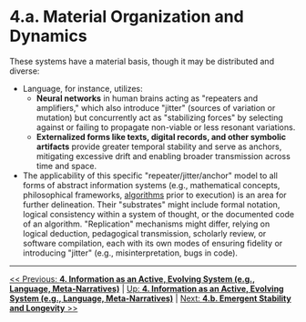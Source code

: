 # **4.a. Material Organization and Dynamics**

These systems have a material basis, though it may be distributed and diverse:

-   Language, for instance, utilizes:
    -   **Neural networks** in human brains acting as "repeaters and amplifiers," which also introduce "jitter" (sources of variation or mutation) but concurrently act as "stabilizing forces" by selecting against or failing to propagate non-viable or less resonant variations.
    -   **Externalized forms like texts, digital records, and other symbolic artifacts** provide greater temporal stability and serve as anchors, mitigating excessive drift and enabling broader transmission across time and space.
-   The applicability of this specific "repeater/jitter/anchor" model to all forms of abstract information systems (e.g., mathematical concepts, philosophical frameworks, [algorithms](../glossary.md#algorithms) prior to execution) is an area for further delineation. Their "substrates" might include formal notation, logical consistency within a system of thought, or the documented code of an algorithm. "Replication" mechanisms might differ, relying on logical deduction, pedagogical transmission, scholarly review, or software compilation, each with its own modes of ensuring fidelity or introducing "jitter" (e.g., misinterpretation, bugs in code).

---
[<< Previous: **4. Information as an Active, Evolving System (e.g., Language, Meta-Narratives)**](4-information-systems.md) | [Up: **4. Information as an Active, Evolving System (e.g., Language, Meta-Narratives)**](4-information-systems.md) | [Next: **4.b. Emergent Stability and Longevity** >>](4b-emergent-stability-longevity.md)
